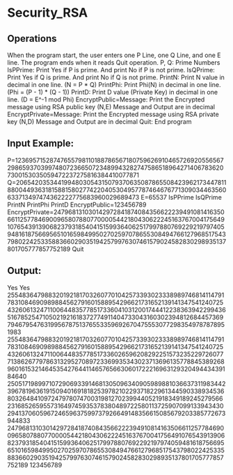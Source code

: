 # Security_RSA

## Operations
When the program start, the user enters one P Line, one Q Line, and one E line. The program ends when it reads Quit
operation.
P, Q:                   Prime Numbers
IsPPrime:               Print Yes if P is prime. And print No if P is not prime.
IsQPrime:               Print Yes if Q is prime. And print No if Q is not prime.
PrintN:                 Print N value in decimal in one line. (N = P * Q)
PrintPhi:               Print Phi(N) in decimal in one line. (Phi = (P - 1) * (Q - 1))
PrintD:                 Print D value (Private Key) in decimal in one line. (D = E^-1 mod Phi)
EncryptPublic=Message:  Print the Encrypted message using RSA public key (N,E) Message and Output are in decimal
EncryptPrivate=Message: Print the Encrypted message using RSA private key (N,D) Message and Output are in decimal
Quit:                   End program

## Input Example:

P=12369571528747655798110188786567180759626910465726920556567298659370399748072366507234899432827475865189642714067836207300153035059472237275816384410077871
Q=2065420353441994803054315079370635087865508423962173447811880044936318158815802774220405304957787464676771309034463560633713497474362222775683960029689473
E=65537
IsPPrime
IsQPrime
PrintN
PrintPhi
PrintD
EncryptPublic=123456789
EncryptPrivate=24796813103014297284187408435662223949108141635066112577846900965807880770000544218043062224516376700417564910765439139068237931854041515993640625179978807692292197974059481618756695651016598499502702597078655308494766127968517543798022425335883660290351942579976307461579024582830298935137801705777857752189
Quit

## Output:

Yes
Yes
25548364798832019218170326077010425733930233389897468141147917831084690989884562791601588954296621731652139141347541240725432606132471100644835778517336041031200174441223836394229943651678525471050219216183727749114047330431603023948126844573697946795476319956787513765533596926704755530772983549787878951983
25548364798832019218170326077010425733930233389897468141147917831084690989884562791601588954296621731652139141347541240725432606132471100644835778517336026596208292251573235229726077713862677978631329527089723369935343023713696135778845389268960161532146453542764411465765663060172221696312932049443439184640
25051719899710729069339146813050963409059898810366373119834423967819636191509401691818253978210229371822961344590338934536803264841097247978074700319812702399440521918349189245279566231685265955731649745935378380489722580113725907099133943430294137060596724659637599737926649148356615085679203385772673944833
24796813103014297284187408435662223949108141635066112577846900965807880770000544218043062224516376700417564910765439139068237931854041515993640625179978807692292197974059481618756695651016598499502702597078655308494766127968517543798022425335883660290351942579976307461579024582830298935137801705777857752189
123456789
